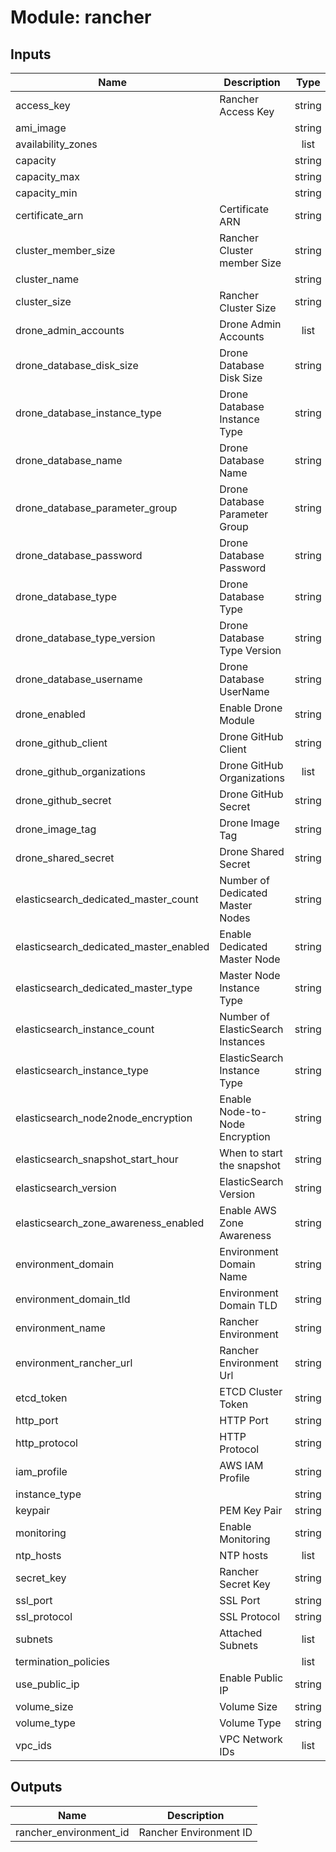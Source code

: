 # Module: rancher
## Inputs

| Name | Description | Type | Default | Required |
|------|-------------|:----:|:-----:|:-----:|
| access\_key | Rancher Access Key | string | n/a | yes |
| ami\_image |  | string | n/a | yes |
| availability\_zones |  | list | n/a | yes |
| capacity |  | string | n/a | yes |
| capacity\_max |  | string | n/a | yes |
| capacity\_min |  | string | n/a | yes |
| certificate\_arn | Certificate ARN | string | n/a | yes |
| cluster\_member\_size | Rancher Cluster member Size | string | n/a | yes |
| cluster\_name |  | string | n/a | yes |
| cluster\_size | Rancher Cluster Size | string | n/a | yes |
| drone\_admin\_accounts | Drone Admin Accounts | list | n/a | yes |
| drone\_database\_disk\_size | Drone Database Disk Size | string | n/a | yes |
| drone\_database\_instance\_type | Drone Database Instance Type | string | n/a | yes |
| drone\_database\_name | Drone Database Name | string | n/a | yes |
| drone\_database\_parameter\_group | Drone Database Parameter Group | string | n/a | yes |
| drone\_database\_password | Drone Database Password | string | n/a | yes |
| drone\_database\_type | Drone Database Type | string | n/a | yes |
| drone\_database\_type\_version | Drone Database Type Version | string | n/a | yes |
| drone\_database\_username | Drone Database UserName | string | n/a | yes |
| drone\_enabled | Enable Drone Module | string | n/a | yes |
| drone\_github\_client | Drone GitHub Client | string | n/a | yes |
| drone\_github\_organizations | Drone GitHub Organizations | list | n/a | yes |
| drone\_github\_secret | Drone GitHub Secret | string | n/a | yes |
| drone\_image\_tag | Drone Image Tag | string | n/a | yes |
| drone\_shared\_secret | Drone Shared Secret | string | n/a | yes |
| elasticsearch\_dedicated\_master\_count | Number of Dedicated Master Nodes | string | n/a | yes |
| elasticsearch\_dedicated\_master\_enabled | Enable Dedicated Master Node | string | n/a | yes |
| elasticsearch\_dedicated\_master\_type | Master Node Instance Type | string | n/a | yes |
| elasticsearch\_instance\_count | Number of ElasticSearch Instances | string | n/a | yes |
| elasticsearch\_instance\_type | ElasticSearch Instance Type | string | n/a | yes |
| elasticsearch\_node2node\_encryption | Enable Node-to-Node Encryption | string | n/a | yes |
| elasticsearch\_snapshot\_start\_hour | When to start the snapshot | string | n/a | yes |
| elasticsearch\_version | ElasticSearch Version | string | n/a | yes |
| elasticsearch\_zone\_awareness\_enabled | Enable AWS Zone Awareness | string | n/a | yes |
| environment\_domain | Environment Domain Name | string | n/a | yes |
| environment\_domain\_tld | Environment Domain TLD | string | n/a | yes |
| environment\_name | Rancher Environment | string | n/a | yes |
| environment\_rancher\_url | Rancher Environment Url | string | n/a | yes |
| etcd\_token | ETCD Cluster Token | string | n/a | yes |
| http\_port | HTTP Port | string | `"80"` | no |
| http\_protocol | HTTP Protocol | string | `"HTTP"` | no |
| iam\_profile | AWS IAM Profile | string | n/a | yes |
| instance\_type |  | string | n/a | yes |
| keypair | PEM Key Pair | string | n/a | yes |
| monitoring | Enable Monitoring | string | n/a | yes |
| ntp\_hosts | NTP hosts | list | n/a | yes |
| secret\_key | Rancher Secret Key | string | n/a | yes |
| ssl\_port | SSL Port | string | `"443"` | no |
| ssl\_protocol | SSL Protocol | string | `"HTTPS"` | no |
| subnets | Attached Subnets | list | n/a | yes |
| termination\_policies |  | list | `<list>` | no |
| use\_public\_ip | Enable Public IP | string | n/a | yes |
| volume\_size | Volume Size | string | n/a | yes |
| volume\_type | Volume Type | string | `"gp2"` | no |
| vpc\_ids | VPC Network IDs | list | n/a | yes |

## Outputs

| Name | Description |
|------|-------------|
| rancher\_environment\_id | Rancher Environment ID |

